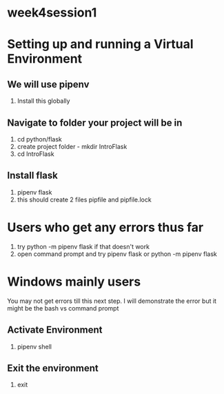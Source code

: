 # week4session1

# Setting up and running a Virtual Environment

## We will use pipenv
1. Install this globally

## Navigate to folder your project will be in
1. cd python/flask
2. create project folder - mkdir IntroFlask
3. cd IntroFlask

## Install flask
1. pipenv flask
2. this should create 2 files pipfile and pipfile.lock


# Users who get any errors thus far
1. try python -m pipenv flask
if that doesn't work
2. open command prompt and try pipenv flask or python -m pipenv flask

# Windows mainly users
You may not get errors till this next step.  I will demonstrate the error but it might be the bash vs command prompt

## Activate Environment
1. pipenv shell

## Exit the environment
1. exit
